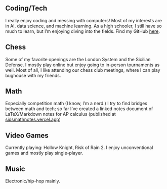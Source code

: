 ## Coding/Tech
I really enjoy coding and messing with computers! Most of my interests are in AI, data science, and machine learning. As a high schooler, I still have so much to learn, but I’m enjoying diving into the fields. Find my GitHub [here](https://github.com/Windshield-Viper).
## Chess
Some of my favorite openings are the London System and the Sicilian Defense. I mostly play online but enjoy going to in-person tournaments as well. Most of all, I like attending our chess club meetings, where I can play bughouse with my friends.
## Math
Especially competition math (I know, I’m a nerd.) I try to find bridges between math and tech; so far I’ve created a linked notes document of LaTeX/Markdown notes for AP calculus (published at [sidsmathnotes.vercel.app](sidsmathnotes.vercel.app))
## Video Games
Currently playing: Hollow Knight, Risk of Rain 2. I enjoy unconventional games and mostly play single-player.
## Music
Electronic/hip-hop mainly.